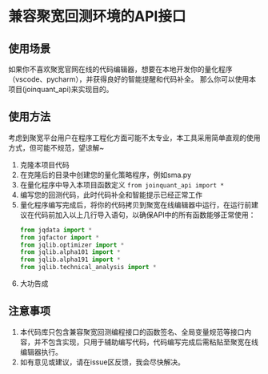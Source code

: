 # 兼容聚宽回测环境的API接口

## 使用场景

如果你不喜欢聚宽官网在线的代码编辑器，想要在本地开发你的量化程序（vscode、pycharm），并获得良好的智能提醒和代码补全。
那么你可以使用本项目(joinquant_api)来实现目的。

## 使用方法

考虑到聚宽平台用户在程序工程化方面可能不太专业，本工具采用简单直观的使用方式，但可能不规范，望谅解~

1. 克隆本项目代码
2. 在克隆后的目录中创建您的量化策略程序，例如sma.py
3. 在量化程序中导入本项目函数定义 `from joinquant_api import *`
4. 编写您的回测代码，此时代码补全和智能提示已经正常工作
5. 量化程序编写完成后，将你的代码拷贝到聚宽在线编辑器中运行，在运行前建议在代码前加入以上几行导入语句，以确保API中的所有函数能够正常使用：
    ```python
    from jqdata import *
    from jqfactor import *
    from jqlib.optimizer import *
    from jqlib.alpha101 import *
    from jqlib.alpha191 import *
    from jqlib.technical_analysis import *
    ```
6. 大功告成

## 注意事项

1. 本代码库只包含兼容聚宽回测编程接口的函数签名、全局变量规范等接口内容，并不包含实现，只用于辅助编写代码，代码编写完成后需粘贴至聚宽在线编辑器执行。
2. 如有意见或建议，请在issue区反馈，我会尽快解决。